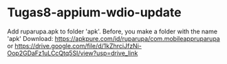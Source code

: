 # Tugas8-appium-wdio-update

Add ruparupa.apk to folder 'apk'. Before, you make a folder with the name 'apk'
Download: https://apkpure.com/id/ruparupa/com.mobileappruparupa or https://drive.google.com/file/d/1kZhrciJfzNi-Oop2GDaFz1uLCcQtq5SI/view?usp=drive_link
 
